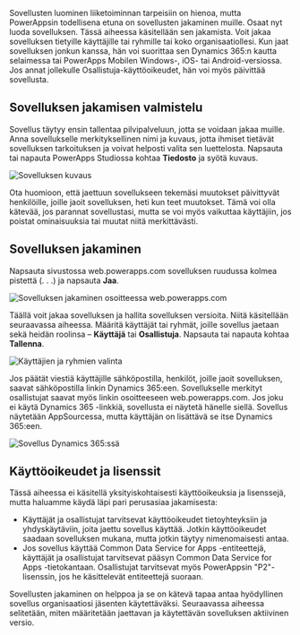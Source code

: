 Sovellusten luominen liiketoiminnan tarpeisiin on hienoa, mutta PowerAppsin todellisena etuna on sovellusten jakaminen muille. Osaat nyt luoda sovelluksen. Tässä aiheessa käsitellään sen jakamista. Voit jakaa sovelluksen tietyille käyttäjille tai ryhmille tai koko organisaatiollesi. Kun jaat sovelluksen jonkun kanssa, hän voi suorittaa sen Dynamics 365:n kautta selaimessa tai PowerApps Mobilen Windows-, iOS- tai Android-versiossa. Jos annat jollekulle Osallistuja-käyttöoikeudet, hän voi myös päivittää sovellusta.

## <a name="prepare-to-share-an-app"></a>Sovelluksen jakamisen valmistelu
Sovellus täytyy ensin tallentaa pilvipalveluun, jotta se voidaan jakaa muille. Anna sovellukselle merkityksellinen nimi ja kuvaus, jotta ihmiset tietävät sovelluksen tarkoituksen ja voivat helposti valita sen luettelosta. Napsauta tai napauta PowerApps Studiossa kohtaa **Tiedosto** ja syötä kuvaus.

![Sovelluksen kuvaus](./media/learning-manage-share-apps/app-description.png)

Ota huomioon, että jaettuun sovellukseen tekemäsi muutokset päivittyvät henkilöille, joille jaoit sovelluksen, heti kun teet muutokset. Tämä voi olla kätevää, jos parannat sovellustasi, mutta se voi myös vaikuttaa käyttäjiin, jos poistat ominaisuuksia tai muutat niitä merkittävästi.

## <a name="share-an-app"></a>Sovelluksen jakaminen
Napsauta sivustossa web.powerapps.com sovelluksen ruudussa kolmea pistettä (. . .) ja napsauta **Jaa**.

![Sovelluksen jakaminen osoitteessa web.powerapps.com](./media/learning-manage-share-apps/share-app.png)

Täällä voit jakaa sovelluksen ja hallita sovelluksen versioita. Niitä käsitellään seuraavassa aiheessa. Määritä käyttäjät tai ryhmät, joille sovellus jaetaan sekä heidän roolinsa – **Käyttäjä** tai **Osallistuja**. Napsauta tai napauta kohtaa **Tallenna**.

![Käyttäjien ja ryhmien valinta](./media/learning-manage-share-apps/select-users.png)

Jos päätät viestiä käyttäjille sähköpostilla, henkilöt, joille jaoit sovelluksen, saavat sähköpostilla linkin Dynamics 365:een. Sovellukselle merkityt osallistujat saavat myös linkin osoitteeseen web.powerapps.com.  Jos joku ei käytä Dynamics 365 -linkkiä, sovellusta ei näytetä hänelle siellä. Sovellus näytetään AppSourcessa, mutta käyttäjän on lisättävä se itse Dynamics 365:een.

![Sovellus Dynamics 365:ssä](./media/learning-manage-share-apps/dynamics-365.png)

## <a name="permissions-and-licensing"></a>Käyttöoikeudet ja lisenssit
Tässä aiheessa ei käsitellä yksityiskohtaisesti käyttöoikeuksia ja lisenssejä, mutta haluamme käydä läpi pari perusasiaa jakamisesta:

* Käyttäjät ja osallistujat tarvitsevat käyttöoikeudet tietoyhteyksiin ja yhdyskäytäviin, joita jaettu sovellus käyttää. Jotkin käyttöoikeudet saadaan sovelluksen mukana, mutta jotkin täytyy nimenomaisesti antaa.
* Jos sovellus käyttää Common Data Service for Apps -entiteettejä, käyttäjät ja osallistujat tarvitsevat pääsyn Common Data Service for Apps -tietokantaan. Osallistujat tarvitsevat myös PowerAppsin "P2"-lisenssin, jos he käsittelevät entiteettejä suoraan.

Sovellusten jakaminen on helppoa ja se on kätevä tapaa antaa hyödyllinen sovellus organisaatiosi jäsenten käytettäväksi. Seuraavassa aiheessa selitetään, miten määritetään jaettavan ja käytettävän sovelluksen aktiivinen versio.

